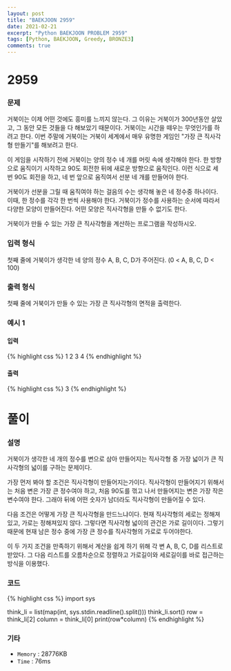 ```yaml
---
layout: post
title: "BAEKJOON 2959"
date: 2021-02-21
excerpt: "Python BAEKJOON PROBLEM 2959"
tags: [Python, BAEKJOON, Greedy, BRONZE3]
comments: true
---
```


# 2959

### 문제
거북이는 이제 어떤 것에도 흥미를 느끼지 않는다. 그 이유는 거북이가 300년동안 살았고, 그 동안 모든 것들을 다 해보았기 때문이다. 거북이는 시간을 떼우는 무엇인가를 하려고 한다. 이번 주말에 거북이는 거북이 세계에서 매우 유명한 게임인 "가장 큰 직사각형 만들기"를 해보려고 한다.

이 게임을 시작하기 전에 거북이는 양의 정수 네 개를 머릿 속에 생각해야 한다. 한 방향으로 움직이기 시작하고 90도 회전한 뒤에 새로운 방향으로 움직인다. 이런 식으로 세 번 90도 회전을 하고, 네 번 앞으로 움직여서 선분 네 개를 만들어야 한다.

거북이가 선분을 그릴 때 움직여야 하는 걸음의 수는 생각해 놓은 네 정수중 하나이다. 이때, 한 정수를 각각 한 번씩 사용해야 한다. 거북이가 정수를 사용하는 순서에 따라서 다양한 모양이 만들어진다. 어떤 모양은 직사각형을 만들 수 없기도 한다.

거북이가 만들 수 있는 가장 큰 직사각형을 계산하는 프로그램을 작성하시오.

### 입력 형식
첫째 줄에 거북이가 생각한 네 양의 정수 A, B, C, D가 주어진다. (0 < A, B, C, D < 100)

### 출력 형식
첫째 줄에 거북이가 만들 수 있는 가장 큰 직사각형의 면적을 출력한다.

### 예시 1
#### 입력
{% highlight css %}
1 2 3 4
{% endhighlight %}
#### 출력
{% highlight css %}
3
{% endhighlight %}

# 풀이

### 설명
거북이가 생각한 네 개의 정수를 변으로 삼아 만들어지는 직사각형 중 가장 넓이가 큰 직사각형의 넓이를 구하는 문제이다. 

가장 먼저 봐야 할 조건은 직사각형이 만들어지는가이다.
직사각형이 만들어지기 위해서는 처음 변은 가장 큰 정수여야 하고, 처음 90도를 꺾고 나서 만들어지는 변은 가장 작은 변수여야 한다. 그래야 뒤에 어떤 숫자가 남더라도 직사각형이 만들어질 수 있다.

다음 조건은 어떻게 가장 큰 직사각형을 만드느냐이다. 현재 직사각형의 세로는 정해져있고, 가로는 정해져있지 않다. 그렇다면 직사각형 넓이의 관건은 가로 길이이다. 그렇기 때문에 현재 남은 정수 중에 가장 큰 정수를 직사각형의 가로로 두어야한다.

이 두 가지 조건을 만족하기 위해서 계산을 쉽게 하기 위해 각 변 A, B, C, D를 리스트로 받았다. 그 다음 리스트를 오름차순으로 정렬하고 가로길이와 세로길이를 바로 접근하는 방식을 이용했다.

### 코드
{% highlight css %}
import sys

think_li = list(map(int, sys.stdin.readline().split()))
think_li.sort()
row = think_li[2]
column = think_li[0]
print(row*column)
{% endhighlight %}

### 기타
- `Memory` : 28776KB
- `Time` : 76ms